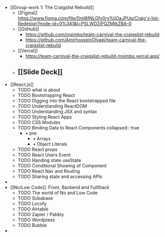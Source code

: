 - [[Group-work 1: The Craigslist Rebuild]]
	- [[Figma]] https://www.figma.com/file/0mI8fNLGfv0rv1UiOaJPUp/Craig's-list-Redesign?node-id=0%3A1&t=PSLWDZiPQZMtkZBA-0
	- [[GitHub]]
		- https://github.com/msimbo/team-carnival-the-craigslist-rebuild
		- https://github.com/AmirhosseinOlyaei/team-carnival-the-craigslist-rebuild
	- [[Vercel]]
		- https://team-carnival-the-craigslist-rebuild-msimbo.vercel.app/
	- [[Slide Deck]]
		-
- [[React.js]]
	- TODO what is about
	- TODO Bootstrapping React
	- TODO Digging into the React bootstrapped file
	- TODO Understanding ReactDOM
	- TODO Understanding JSX and syntax
	- TODO Styling React Apps
	- TODO CSS Modules
	- TODO Binding Data to React Components
	  collapsed:: true
		- • pre:
			- • Arrays
			- • Object Literals
	- TODO React props
	- TODO React Users Event
	- TODO Handing state useState
	- TODO Conditional Showing of Component
	- TODO React Nav and Routing
	- TODO Sharing state and accessing APIs
-
- [[No/Low Code]]: Front, Backend and FullStack
	- TODO The world of No and Low Code
	- TODO Subabase
	- TODO Locofy
	- TODO Airtable
	- TODO Zapier / Pabbly
	- TODO Wordpress
	- TODO Bubble
-